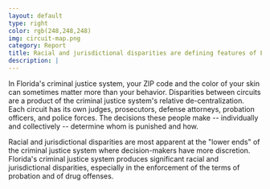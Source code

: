 ```yaml
---
layout: default
type: right
color: rgb(248,248,248)
img: circuit-map.png
category: Report
title: Racial and jurisdictional disparities are defining features of Florida's criminal justice system.
description: |
---
```

In Florida's criminal justice system, your ZIP code and
the color of your skin can sometimes matter more than your behavior.
Disparities between circuits are a product of the criminal justice
system's relative de-centralization. Each circuit has its own
judges, prosecutors, defense attorneys, probation officers,
and police forces. The decisions these people make -- individually
and collectively -- determine whom is punished and how.

Racial and jurisdictional disparities are most apparent at the
"lower ends" of the criminal justice system where decision-makers
have more discretion. Florida's criminal justice system
produces significant racial and jurisdictional disparities, especially
in the enforcement of the terms of probation and of drug offenses.